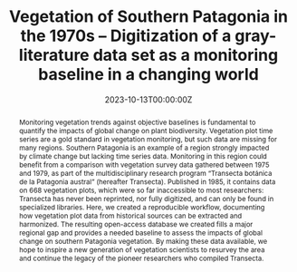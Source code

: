 ---
abstract: "Monitoring vegetation trends against objective baselines is fundamental to quantify the impacts of global change on plant biodiversity. Vegetation plot time series are a gold standard in vegetation monitoring, but such data are missing for many regions. Southern Patagonia is an example of a region strongly impacted by climate change but lacking time series data. Monitoring in this region could benefit from a comparison with vegetation survey data gathered between 1975 and 1979, as part of the multidisciplinary research program “Transecta botánica de la Patagonia austral” (hereafter Transecta). Published in 1985, it contains data on 668 vegetation plots, which were so far inaccessible to most researchers: Transecta has never been reprinted, nor fully digitized, and can only be found in specialized libraries. Here, we created a reproducible workflow, documenting how vegetation plot data from historical sources can be extracted and harmonized. The resulting open-access database we created fills a major regional gap and provides a needed baseline to assess the impacts of global change on southern Patagonia vegetation. By making these data available, we hope to inspire a new generation of vegetation scientists to resurvey the area and continue the legacy of the pioneer researchers who compiled Transecta."

authors: 
- Francesco Maria Sabatini - author - Karina Speziale - Ana María Cingolani - Gabriella Damasceno - Helge Bruelheide
date: "2023-10-13T00:00:00Z"
doi: "https://doi.org/10.1111/jvs.13209"
featured: true
image:
  caption: ""
  focal_point: ""
  preview_only: false
projects: [sPlot]
publication: ""
publication_short: ""
publication_types: ""
publishDate: ""
slides: 
summary: 
tags:
- Diversity
- Patagonia
- Historical baseline
- Vegetation Plots


title: Vegetation of Southern Patagonia in the 1970s – Digitization of a gray-literature data set as a monitoring baseline in a changing world
url_code: ""
url_dataset: ""
url_pdf: ""
url_poster: ""
url_project: ""
url_slides: ""
url_source: ""
url_video: ""
---